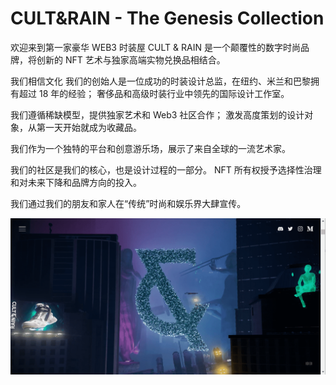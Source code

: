 # CULT&RAIN - The Genesis Collection

欢迎来到第一家豪华 WEB3 时装屋
CULT & RAIN 是一个颠覆性的数字时尚品牌，将创新的 NFT 艺术与独家高端实物兑换品相结合。

我们相信文化
我们的创始人是一位成功的时装设计总监，在纽约、米兰和巴黎拥有超过 18 年的经验； 奢侈品和高级时装行业中领先的国际设计工作室。

我们遵循稀缺模型，提供独家艺术和 Web3 社区合作； 激发高度策划的设计对象，从第一天开始就成为收藏品。

我们作为一个独特的平台和创意游乐场，展示了来自全球的一流艺术家。

我们的社区是我们的核心，也是设计过程的一部分。 NFT 所有权授予选择性治理和对未来下降和品牌方向的投入。

我们通过我们的朋友和家人在“传统”时尚和娱乐界大肆宣传。

![NFT](CULT.png)
